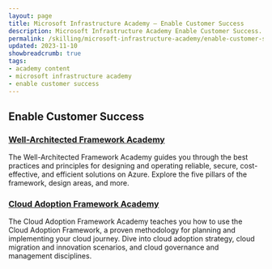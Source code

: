 ```yaml
---
layout: page
title: Microsoft Infrastructure Academy — Enable Customer Success
description: Microsoft Infrastructure Academy Enable Customer Success.
permalink: /skilling/microsoft-infrastructure-academy/enable-customer-success
updated: 2023-11-10
showbreadcrumb: true
tags: 
- academy content
- microsoft infrastructure academy
- enable customer success
---
```


## Enable Customer Success

### [Well-Architected Framework Academy](/PartnerResources/skilling/microsoft-infrastructure-academy/waf)
The Well-Architected Framework Academy guides you through the best practices and principles for designing and operating reliable, secure, cost-effective, and efficient solutions on Azure. Explore the five pillars of the framework, design areas, and more.

### [Cloud Adoption Framework Academy](/PartnerResources/skilling/microsoft-infrastructure-academy/cloud-adoption-framework)
The Cloud Adoption Framework Academy teaches you how to use the Cloud Adoption Framework, a proven methodology for planning and implementing your cloud journey. Dive into cloud adoption strategy, cloud migration and innovation scenarios, and cloud governance and management disciplines.